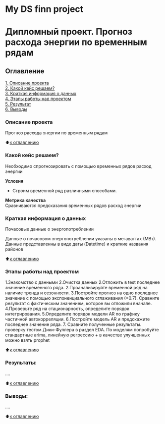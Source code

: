 # My DS finn project
# Дипломный проект. Прогноз расхода энергии по временным рядам

## Оглавление  
[1. Описание проекта](.README.md#Описание-проекта)  
[2. Какой кейс решаем?](.README.md#Какой-кейс-решаем)  
[3. Краткая информация о данных](.README.md#Краткая-информация-о-данных)  
[4. Этапы работы над проектом](.README.md#Этапы-работы-над-проектом)  
[5. Результат](.README.md#Результат)    
[6. Выводы](.README.md#Выводы) 

### Описание проекта    
Прогноз расхода энергии по временным рядам

:arrow_up:[к оглавлению](_)


### Какой кейс решаем?    
Необходимо спрогнозировать с помощью временных рядов расход энергии

**Условия**  
- Строим временной ряд различными способами.

**Метрика качества**     
Сравниваются предсказания временных рядов расход энергии


### Краткая информация о данных

Почасовые данные о энергопотреблении

Данные о почасовом энергопотреблении указаны в мегаваттах (МВт).
Данные представленны в виде даты (Datetime) и краткие названия районов 
  
:arrow_up:[к оглавлению](.README.md#Оглавление)


### Этапы работы над проектом  
1.Знакомство с данными
2.Очистка данных
2.Отложить в test последнее значение временного ряда.
2.Проанализируйте временной ряд на наличие тренда и сезонности.
3.Постройте прогноз на одно последнее значение с помощью экспоненциального сглаживания (=0.7). Сравните результат с фактическим значением, которое вы отложили вначале.
4.Проверьте ряд на стационарность, определите порядок интегрирования.
5.Определите порядок модели AR по графику частичной автокорреляции.
6.Постройте модель AR и предскажите последнее значение ряда.
7. Сравните полученные результаты.
проверку тестом Дики-Фуллера в раздел EDA. 
По моделям попробуйте стандартные arima, линейную регрессию + в качестве улучшенных можно взять prophet


:arrow_up:[к оглавлению](.README.md#Оглавление)


### Результаты:  
....

:arrow_up:[к оглавлению](.README.md#Оглавление)


### Выводы:  
....

:arrow_up:[к оглавлению](.README.md#Оглавление)
